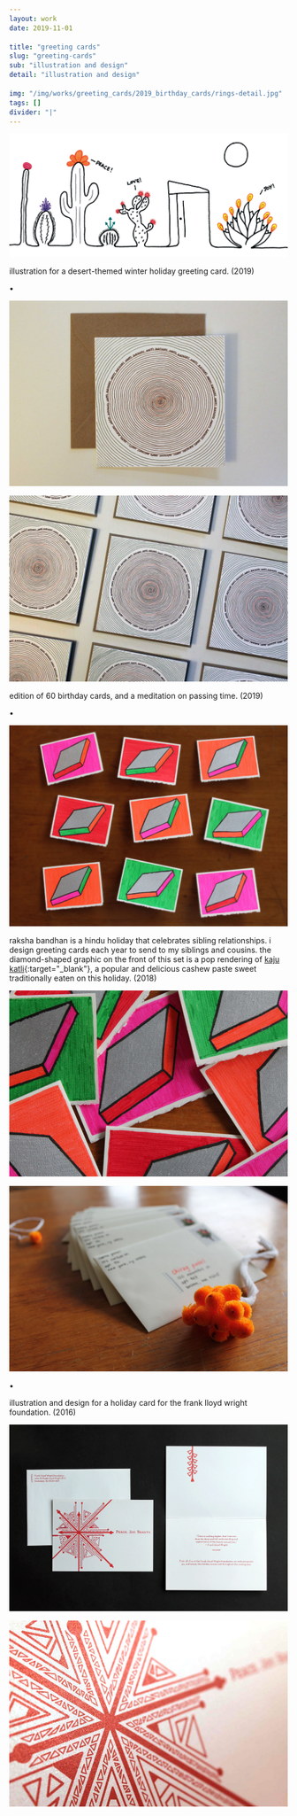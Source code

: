 ```yaml
---
layout: work
date: 2019-11-01

title: "greeting cards"
slug: "greeting-cards"
sub: "illustration and design"
detail: "illustration and design"

img: "/img/works/greeting_cards/2019_birthday_cards/rings-detail.jpg"
tags: []
divider: "|"
---
```


![desert-themed holiday card](/img/works/greeting_cards/goodman_holiday_card/goodman-card-front.png)

illustration for a desert-themed winter holiday greeting card. (2019)

•

![birthday cards](/img/works/greeting_cards/2019_birthday_cards/single-card.jpg)

![birthday cards](/img/works/greeting_cards/2019_birthday_cards/card-grid.jpg)

edition of 60 birthday cards, and a meditation on passing time. (2019)

•

![raksha bandhan cards](/img/works/greeting_cards/raksha_bandhan/raksha-bandhan-grid.jpg)

raksha bandhan is a hindu holiday that celebrates sibling relationships. i design greeting cards each year to send to my siblings and cousins. the diamond-shaped graphic on the front of this set is a pop rendering of [kaju katli](https://www.google.com/search?hl=en&tbm=isch&source=hp&biw=1658&bih=913&ei=Mza-XePGG4Sb5gKFiLDICg&q=kaju+katli&oq=kaju+katli&gs_l=img.3..0l10.93.1483..1670...1.0..1.412.1832.6j0j1j2j1......0....1..gws-wiz-img.....0..0i131.tMuGog0pQCE&ved=0ahUKEwijrKq0-szlAhWEjVkKHQUEDKkQ4dUDCAY&uact=5){:target="_blank"}, a popular and delicious cashew paste sweet traditionally eaten on this holiday. (2018)

![raksha bandhan cards](/img/works/greeting_cards/raksha_bandhan/raksha-bandhan-pile.jpg)

![raksha bandhan cards](/img/works/greeting_cards/raksha_bandhan/raksha-bandhan-rakhis.jpg)

•

illustration and design for a holiday card for the frank lloyd wright foundation. (2016)

![holiday card](/img/works/greeting_cards/flwf_holiday_card/flwf_holiday_card_full.png)

![holiday card](/img/works/greeting_cards/flwf_holiday_card/flwf_holiday_card_detail.jpg)

